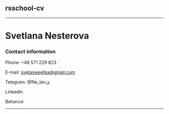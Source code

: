 ## rsschool-cv

--------------------

# Svetlana Nesterova


### Contact information


Phone: +48 571 229 823

E-mail: svetasweetka@gmail.com

Telegram: @Ne_lan_y

LinkedIn

Behance

**********************

